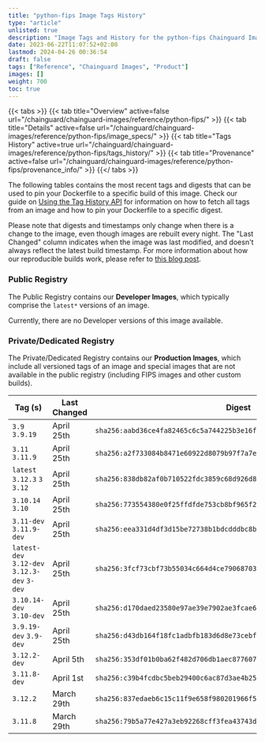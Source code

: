 ```yaml
---
title: "python-fips Image Tags History"
type: "article"
unlisted: true
description: "Image Tags and History for the python-fips Chainguard Image"
date: 2023-06-22T11:07:52+02:00
lastmod: 2024-04-26 00:36:54
draft: false
tags: ["Reference", "Chainguard Images", "Product"]
images: []
weight: 700
toc: true
---
```


{{< tabs >}}
{{< tab title="Overview" active=false url="/chainguard/chainguard-images/reference/python-fips/" >}}
{{< tab title="Details" active=false url="/chainguard/chainguard-images/reference/python-fips/image_specs/" >}}
{{< tab title="Tags History" active=true url="/chainguard/chainguard-images/reference/python-fips/tags_history/" >}}
{{< tab title="Provenance" active=false url="/chainguard/chainguard-images/reference/python-fips/provenance_info/" >}}
{{</ tabs >}}

The following tables contains the most recent tags and digests that can be used to pin your Dockerfile to a specific build of this image. Check our guide on [Using the Tag History API](/chainguard/chainguard-images/using-the-tag-history-api/) for information on how to fetch all tags from an image and how to pin your Dockerfile to a specific digest.

Please note that digests and timestamps only change when there is a change to the image, even though images are rebuilt every night. The "Last Changed" column indicates when the image was last modified, and doesn't always reflect the latest build timestamp. For more information about how our reproducible builds work, please refer to [this blog post](https://www.chainguard.dev/unchained/reproducing-chainguards-reproducible-image-builds).

### Public Registry
The Public Registry contains our **Developer Images**, which typically comprise the `latest*` versions of an image.

Currently, there are no Developer versions of this image available.

### Private/Dedicated Registry
The Private/Dedicated Registry contains our **Production Images**, which include all versioned tags of an image and special images that are not available in the public registry (including FIPS images and other custom builds).

| Tag (s)                                       | Last Changed | Digest                                                                    |
|-----------------------------------------------|--------------|---------------------------------------------------------------------------|
|  `3.9` `3.9.19`                               | April 25th   | `sha256:aabd36ce4fa82465c6c5a744225b3e16fefdfb185140f7010d4c2d3b9fa96c0e` |
|  `3.11` `3.11.9`                              | April 25th   | `sha256:a2f733084b8471e60922d8079b97f7a7eeed3127a93e6e2b796b3bc7200024ca` |
|  `latest` `3.12.3` `3` `3.12`                 | April 25th   | `sha256:838db82af0b710522fdc3859c68d926d8317fdb424467c67762e8350ec3a414e` |
|  `3.10.14` `3.10`                             | April 25th   | `sha256:773554380e0f25ffdfde753cb8bf965f27167661850cbe35ac464d7aa4c345ac` |
|  `3.11-dev` `3.11.9-dev`                      | April 25th   | `sha256:eea331d4df3d15be72738b1bdcdddbc8b052b3de6172591ca54fd66bad31c13d` |
|  `latest-dev` `3.12-dev` `3.12.3-dev` `3-dev` | April 25th   | `sha256:3fcf73cbf73b55034c664d4ce79068703e1953003df3016adcfde217dde5e55b` |
|  `3.10.14-dev` `3.10-dev`                     | April 25th   | `sha256:d170daed23580e97ae39e7902ae3fcae660a32277ee56e26ce77ffd6b4a097d6` |
|  `3.9.19-dev` `3.9-dev`                       | April 25th   | `sha256:d43db164f18fc1adbfb183d6d8e73cebf548fa408fb8ca5b2108f5e382f8ba4f` |
|  `3.12.2-dev`                                 | April 5th    | `sha256:353df01b0ba62f482d706db1aec87760768bc47b3d11e55984d0f0c7f0427a3b` |
|  `3.11.8-dev`                                 | April 1st    | `sha256:c39b4fcdbc5beb29400c6ac87d3ae4b2508684e2952ed61343b68d04dfd49f1d` |
|  `3.12.2`                                     | March 29th   | `sha256:837edaeb6c15c11f9e658f980201966f50ce7b139eb0d4e073ab814f1bf9e9ac` |
|  `3.11.8`                                     | March 29th   | `sha256:79b5a77e427a3eb92268cff3fea43743d0199b6e8b69e3f7308a315943ecf38e` |

